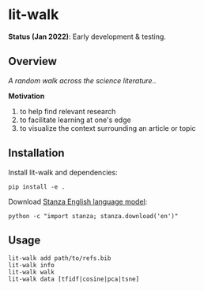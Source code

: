 lit-walk
========

**Status (Jan 2022)**: Early development & testing.

Overview
--------

_A random walk across the science literature.._

**Motivation**

1. to help find relevant research
2. to facilitate learning at one's edge
3. to visualize the context surrounding an article or topic

Installation
------------

Install lit-walk and dependencies:

```
pip install -e .
```

Download [Stanza English language model](https://stanfordnlp.github.io/stanza/download_models.html):

```
python -c "import stanza; stanza.download('en')"
```

Usage
-----

```
lit-walk add path/to/refs.bib
lit-walk info
lit-walk walk
lit-walk data [tfidf|cosine|pca|tsne]
```
